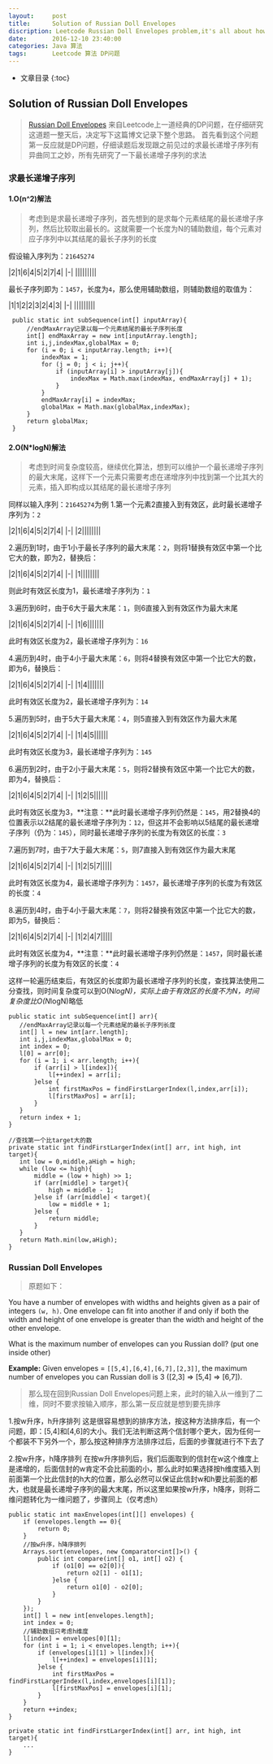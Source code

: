 ```yaml
---
layout:     post
title:      Solution of Russian Doll Envelopes
discription: Leetcode Russian Doll Envelopes problem,it's all about how to think and solve it
date:       2016-12-10 23:40:00
categories: Java 算法
tags:       Leetcode 算法 DP问题
---
```


* 文章目录
{:toc}

## Solution of Russian Doll Envelopes

> [Russian Doll Envelopes](https://leetcode.com/problems/russian-doll-envelopes/) 来自Leetcode上一道经典的DP问题，在仔细研究这道题一整天后，决定写下这篇博文记录下整个思路。 首先看到这个问题第一反应就是DP问题，仔细读题后发现跟之前见过的求最长递增子序列有异曲同工之妙，所有先研究了一下最长递增子序列的求法






### 求最长递增子序列

#### 1.O(n^2)解法
> 考虑到是求最长递增子序列，首先想到的是求每个元素结尾的最长递增子序列，然后比较取出最长的。这就需要一个长度为N的辅助数组，每个元素对应子序列中以其结尾的最长子序列的长度

假设输入序列为：`21645274`

|2|1|6|4|5|2|7|4|
|-|
|||||||||

最长子序列即为：`1457`，长度为`4`，那么使用辅助数组，则辅助数组的取值为：

|1|1|2|2|3|2|4|3|
|-|
|||||||||

```
 public static int subSequence(int[] inputArray){
     //endMaxArray记录以每一个元素结尾的最长子序列长度
     int[] endMaxArray = new int[inputArray.length];
     int i,j,indexMax,globalMax = 0;
     for (i = 0; i < inputArray.length; i++){
         indexMax = 1;
         for (j = 0; j < i; j++){
             if (inputArray[i] > inputArray[j]){
                 indexMax = Math.max(indexMax, endMaxArray[j] + 1);
             }
         }
         endMaxArray[i] = indexMax;
         globalMax = Math.max(globalMax,indexMax);
     }
     return globalMax;
 }
```

#### 2.O(N*logN)解法
> 考虑到时间复杂度较高，继续优化算法，想到可以维护一个最长递增子序列的最大末尾，这样下一个元素只需要考虑在递增序列中找到第一个比其大的元素，插入即构成以其结尾的最长递增子序列

同样以输入序列：`21645274`为例
1.第一个元素2直接入到有效区，此时最长递增子序列为：`2`

|2|1|6|4|5|2|7|4| 
|-|
|2||||||||

2.遍历到1时，由于1小于最长子序列的最大末尾：`2`，则将1替换有效区中第一个比它大的数，即为2，替换后：

|2|1|6|4|5|2|7|4| 
|-|
|1||||||||

则此时有效区长度为1，最长递增子序列为：`1`

3.遍历到6时，由于6大于最大末尾：`1`，则6直接入到有效区作为最大末尾

|2|1|6|4|5|2|7|4| 
|-|
|1|6|||||||

此时有效区长度为2，最长递增子序列为：`16`

4.遍历到4时，由于4小于最大末尾：`6`，则将4替换有效区中第一个比它大的数，即为6，替换后：

|2|1|6|4|5|2|7|4| 
|-|
|1|4|||||||

此时有效区长度为2，最长递增子序列为：`14`

5.遍历到5时，由于5大于最大末尾：`4`，则5直接入到有效区作为最大末尾

|2|1|6|4|5|2|7|4| 
|-|
|1|4|5||||||

此时有效区长度为3，最长递增子序列为：`145`

6.遍历到2时，由于2小于最大末尾：`5`，则将2替换有效区中第一个比它大的数，即为4，替换后：

|2|1|6|4|5|2|7|4| 
|-|
|1|2|5||||||

此时有效区长度为3，**注意：**此时最长递增子序列仍然是：`145`，用2替换4的位置表示以2结尾的最长递增子序列为：`12`，但这并不会影响以5结尾的最长递增子序列（仍为：`145`），同时最长递增子序列的长度为有效区的长度：`3`

7.遍历到7时，由于7大于最大末尾：`5`，则7直接入到有效区作为最大末尾

|2|1|6|4|5|2|7|4| 
|-|
|1|2|5|7|||||

此时有效区长度为4，最长递增子序列为：`1457`，最长递增子序列的长度为有效区的长度：`4`

8.遍历到4时，由于4小于最大末尾：`7`，则将2替换有效区中第一个比它大的数，即为5，替换后：

|2|1|6|4|5|2|7|4| 
|-|
|1|2|4|7|||||

此时有效区长度为4，**注意：**此时最长递增子序列仍然是：`1457`，同时最长递增子序列的长度为有效区的长度：`4`

这样一轮遍历结束后，有效区的长度即为最长递增子序列的长度，查找算法使用二分查找，则时间复杂度可以到O(N*logN)，实际上由于有效区的长度不为N，时间复杂度比O(N*logN)略低

```
public static int subSequence(int[] arr){
   //endMaxArray记录以每一个元素结尾的最长子序列长度
   int[] l = new int[arr.length];
   int i,j,indexMax,globalMax = 0;
   int index = 0;
   l[0] = arr[0];
   for (i = 1; i < arr.length; i++){
       if (arr[i] > l[index]){
           l[++index] = arr[i];
       }else {
           int firstMaxPos = findFirstLargerIndex(l,index,arr[i]);
           l[firstMaxPos] = arr[i];
       }
   }
   return index + 1;
}

//查找第一个比target大的数
private static int findFirstLargerIndex(int[] arr, int high, int target){
   int low = 0,middle,aHigh = high;
   while (low <= high){
       middle = (low + high) >> 1;
       if (arr[middle] > target){
           high = middle - 1;
       }else if (arr[middle] < target){
           low = middle + 1;
       }else {
           return middle;
       }
   }
   return Math.min(low,aHigh);
}
```

### Russian Doll Envelopes

> 原题如下：

You have a number of envelopes with widths and heights given as a pair of integers `(w, h)`. One envelope can fit into another if and only if both the width and height of one envelope is greater than the width and height of the other envelope.

What is the maximum number of envelopes can you Russian doll? (put one inside other)

**Example:**
Given envelopes = `[[5,4],[6,4],[6,7],[2,3]]`, the maximum number of envelopes you can Russian doll is 3 ([2,3] => [5,4] => [6,7]).

> 那么现在回到Russian Doll Envelopes问题上来，此时的输入从一维到了二维，同时不要求按输入顺序，那么第一反应就是想到要先排序

1.按w升序，h升序排列
这是很容易想到的排序方法，按这种方法排序后，有一个问题，即：[5,4]和[4,6]的大小。我们无法判断这两个信封哪个更大，因为任何一个都装不下另外一个，那么按这种排序方法排序过后，后面的步骤就进行不下去了

2.按w升序，h降序排列
在按w升序排列后，我们后面取到的信封在w这个维度上是递增的，后面信封的w肯定不会比前面的小，那么此时如果选择按h维度插入到前面第一个比此信封的h大的位置，那么必然可以保证此信封w和h要比前面的都大，也就是最长递增子序列的最大末尾，所以这里如果按w升序，h降序，则将二维问题转化为一维问题了，步骤同上（仅考虑h）

```
public static int maxEnvelopes(int[][] envelopes) {
    if (envelopes.length == 0){
        return 0;
    }
    //按w升序，h降序排列
    Arrays.sort(envelopes, new Comparator<int[]>() {
        public int compare(int[] o1, int[] o2) {
            if (o1[0] == o2[0]){
                return o2[1] - o1[1];
            }else {
                return o1[0] - o2[0];
            }
        }
    });
    int[] l = new int[envelopes.length];
    int index = 0;
    //辅助数组只考虑h维度
    l[index] = envelopes[0][1];
    for (int i = 1; i < envelopes.length; i++){
        if (envelopes[i][1] > l[index]){
            l[++index] = envelopes[i][1];
        }else {
            int firstMaxPos = findFirstLargerIndex(l,index,envelopes[i][1]);
            l[firstMaxPos] = envelopes[i][1];
        }
    }
    return ++index;
}

private static int findFirstLargerIndex(int[] arr, int high, int target){
    ...
}
```

